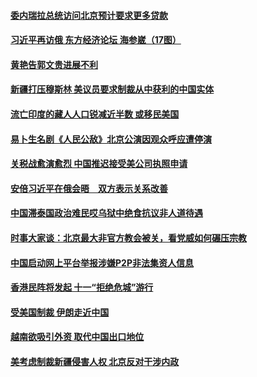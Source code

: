 #### [委内瑞拉总统访问北京预计要求更多贷款](../pages/zyyyoeqqvi/4569676.md) 

#### [习近平再访俄 东方经济论坛 海参崴（17图）](../pages/zyyyoeqqvi/4568242.md) 

#### [黄艳告郭文贵进展不利](../pages/zyyyoeqqvi/4569622.md) 

#### [新疆打压穆斯林   美议员要求制裁从中获利的中国实体](../pages/zyyyoeqqvi/4568997.md) 

#### [流亡印度的藏人人口锐减近半数 或移民美国 ](../pages/zyyyoeqqvi/4568818.md) 

#### [易卜生名剧《人民公敌》北京公演因观众呼应遭停演 ](../pages/zyyyoeqqvi/4568792.md) 

#### [关税战愈演愈烈 中国推迟接受美公司执照申请](../pages/zyyyoeqqvi/4568726.md) 

#### [安倍习近平在俄会晤　双方表示关系改善](../pages/zyyyoeqqvi/4568640.md) 

#### [中国滞泰国政治难民哎乌狱中绝食抗议非人道待遇 ](../pages/zyyyoeqqvi/4568582.md) 

#### [时事大家谈：北京最大非官方教会被关，看党威如何碾压宗教](../pages/zyyyoeqqvi/4568586.md) 

#### [中国启动网上平台举报涉嫌P2P非法集资人信息](../pages/zyyyoeqqvi/4568519.md) 

#### [香港民阵将发起 十一“拒绝危城”游行](../pages/zyyyoeqqvi/4568379.md) 

#### [受美国制裁 伊朗走近中国](../pages/zyyyoeqqvi/4568323.md) 

#### [越南欲吸引外资 取代中国出口地位 ](../pages/zyyyoeqqvi/4568312.md) 

#### [美考虑制裁新疆侵害人权 北京反对干涉内政 ](../pages/zyyyoeqqvi/4568179.md) 

